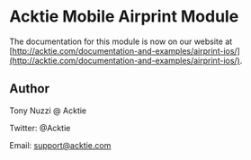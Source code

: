 # Acktie Mobile Airprint Module

The documentation for this module is now on our website at [http://acktie.com/documentation-and-examples/airprint-ios/](http://acktie.com/documentation-and-examples/airprint-ios/).

## Author

Tony Nuzzi @ Acktie

Twitter: @Acktie

Email: support@acktie.com

